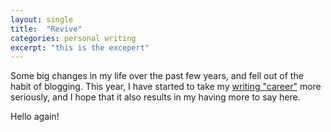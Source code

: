 ```yaml
---
layout: single
title:  "Revive"
categories: personal writing
excerpt: "this is the excepert"
---
```


Some big changes in my life over the past few years, and fell out of the habit of blogging.  This year, I have started to take my [writing "career"](/writing) more seriously, and I hope that it also results in my having more to say here.

Hello again!